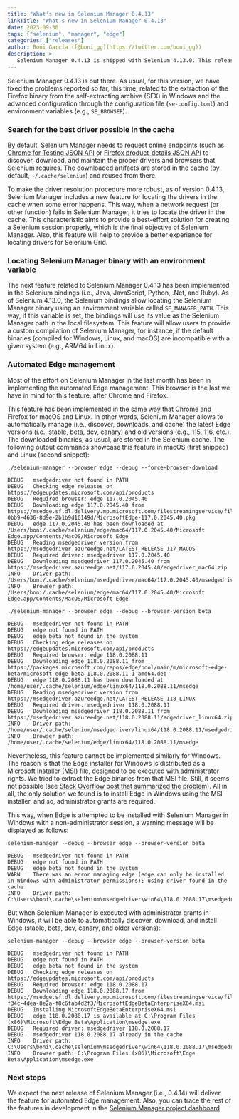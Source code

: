 ```yaml
---
title: "What's new in Selenium Manager 0.4.13"
linkTitle: "What's new in Selenium Manager 0.4.13"
date: 2023-09-30
tags: ["selenium", "manager", "edge"]
categories: ["releases"]
author: Boni García ([@boni_gg](https://twitter.com/boni_gg))
description: >
   Selenium Manager 0.4.13 is shipped with Selenium 4.13.0. This release includes a couple of bug fixes. Moreover, the Selenium 4.13.0 bindings allow locating the Selenium Manager binding using an environment variable called `SE_MANAGER_PATH`. Finally, the feature for automated browser management for Edge has been prepared for the next version.
---
```


Selenium Manager 0.4.13 is out there. As usual, for this version, we have fixed the problems reported so far, this time, related to the extraction of the Firefox binary from the self-extracting archive (SFX) in Windows and the advanced configuration through the configuration file (`se-config.toml`) and environment variables (e.g., `SE_BROWSER`).

### Search for the best driver possible in the cache
By default, Selenium Manager needs to request online endpoints (such as [Chrome for Testing JSON API](https://github.com/GoogleChromeLabs/chrome-for-testing#json-api-endpoints) or [Firefox product-details JSON API](https://wiki.mozilla.org/Release_Management/Product_details)
to discover, download, and maintain the proper drivers and browsers that Selenium requires. The downloaded artifacts are stored in the cache (by default, `~/.cache/selenium`) and reused from there. 

To make the driver resolution procedure more robust, as of version 0.4.13, Selenium Manager includes a new feature for locating the drivers in the cache when some error happens. This way, when a network request (or other function) fails in Selenium Manager, it tries to locate the driver in the cache. This characteristic aims to provide a best-effort solution for creating a Selenium session properly, which is the final objective of Selenium Manager. Also, this feature will help to provide a better experience for locating drivers for Selenium Grid.

### Locating Selenium Manager binary with an environment variable
The next feature related to Selenium Manager 0.4.13 has been implemented in the Selenium bindings (i.e., Java, JavaScript, Python, .Net, and Ruby). As of Selenium 4.13.0, the Selenium bindings allow locating the Selenium Manager binary using an environment variable called `SE_MANAGER_PATH`. This way, if this variable is set, the bindings will use its value as the Selenium Manager path in the local filesystem. This feature will allow users to provide a custom compilation of Selenium Manager, for instance, if the default binaries (compiled for Windows, Linux, and macOS) are incompatible with a given system (e.g., ARM64 in Linux).

### Automated Edge management
Most of the effort on Selenium Manager in the last month has been in implementing the automated Edge management. This browser is the last we have in mind for this feature, after Chrome and Firefox.

This feature has been implemented in the same way that Chrome and Firefox for macOS and Linux. In other words, Selenium Manager allows to automatically manage (i.e., discover, downloads, and cache) the latest Edge versions (i.e., stable, beta, dev, canary) and old versions (e.g., 115, 116, etc.). The downloaded binaries, as usual, are stored in the Selenium cache. The following output commands showcase this feature in macOS (first snipped) and Linux (second snippet):

```
./selenium-manager --browser edge --debug --force-browser-download

DEBUG	msedgedriver not found in PATH
DEBUG	Checking edge releases on https://edgeupdates.microsoft.com/api/products
DEBUG	Required browser: edge 117.0.2045.40
DEBUG	Downloading edge 117.0.2045.40 from https://msedge.sf.dl.delivery.mp.microsoft.com/filestreamingservice/files/6e65d9ef-0bb9-4636-8d9e-2b1b9d16149d/MicrosoftEdge-117.0.2045.40.pkg
DEBUG	edge 117.0.2045.40 has been downloaded at /Users/boni/.cache/selenium/edge/mac64/117.0.2045.40/Microsoft Edge.app/Contents/MacOS/Microsoft Edge
DEBUG	Reading msedgedriver version from https://msedgedriver.azureedge.net/LATEST_RELEASE_117_MACOS
DEBUG	Required driver: msedgedriver 117.0.2045.40
DEBUG	Downloading msedgedriver 117.0.2045.40 from https://msedgedriver.azureedge.net/117.0.2045.40/edgedriver_mac64.zip
INFO	Driver path: /Users/boni/.cache/selenium/msedgedriver/mac64/117.0.2045.40/msedgedriver
INFO	Browser path: /Users/boni/.cache/selenium/edge/mac64/117.0.2045.40/Microsoft Edge.app/Contents/MacOS/Microsoft Edge
```

```
./selenium-manager --browser edge --debug --browser-version beta

DEBUG	msedgedriver not found in PATH
DEBUG	edge not found in PATH
DEBUG	edge beta not found in the system
DEBUG	Checking edge releases on https://edgeupdates.microsoft.com/api/products
DEBUG	Required browser: edge 118.0.2088.11
DEBUG	Downloading edge 118.0.2088.11 from https://packages.microsoft.com/repos/edge/pool/main/m/microsoft-edge-beta/microsoft-edge-beta_118.0.2088.11-1_amd64.deb
DEBUG	edge 118.0.2088.11 has been downloaded at /home/user/.cache/selenium/edge/linux64/118.0.2088.11/msedge
DEBUG	Reading msedgedriver version from https://msedgedriver.azureedge.net/LATEST_RELEASE_118_LINUX
DEBUG	Required driver: msedgedriver 118.0.2088.11
DEBUG	Downloading msedgedriver 118.0.2088.11 from https://msedgedriver.azureedge.net/118.0.2088.11/edgedriver_linux64.zip
INFO	Driver path: /home/user/.cache/selenium/msedgedriver/linux64/118.0.2088.11/msedgedriver
INFO	Browser path: /home/user/.cache/selenium/edge/linux64/118.0.2088.11/msedge
```

Nevertheless, this feature cannot be implemented similarly for Windows. The reason is that the Edge installer for Windows is distributed as a Microsoft Installer (MSI) file, designed to be executed with administrator rights. We tried to extract the Edge binaries from that MSI file. Still, it seems not possible (see [Stack Overflow post that summarized the problem](https://stackoverflow.com/questions/77132922/extract-parse-resources-from-portable-executable-pe-file)). All in all, the only solution we found is to install Edge in Windows using the MSI installer, and so, administrator grants are required.

This way, when Edge is attempted to be installed with Selenium Manager in Windows with a non-administrator session, a warning message will be displayed as follows:

```
selenium-manager --debug --browser edge --browser-version beta

DEBUG   msedgedriver not found in PATH
DEBUG   edge not found in PATH
DEBUG   edge beta not found in the system
WARN    There was an error managing edge (edge can only be installed in Windows with administrator permissions); using driver found in the cache
INFO    Driver path: C:\Users\boni\.cache\selenium\msedgedriver\win64\118.0.2088.17\msedgedriver.exe
```

But when Selenium Manager is executed with administrator grants in Windows, it will be able to automatically discover, download, and install Edge (stable, beta, dev, canary, and older versions):

```
selenium-manager --debug --browser edge --browser-version beta

DEBUG   msedgedriver not found in PATH
DEBUG   edge not found in PATH
DEBUG   edge beta not found in the system
DEBUG   Checking edge releases on https://edgeupdates.microsoft.com/api/products
DEBUG   Required browser: edge 118.0.2088.17
DEBUG   Downloading edge 118.0.2088.17 from https://msedge.sf.dl.delivery.mp.microsoft.com/filestreamingservice/files/7adec542-f34c-4dea-8e2a-f8c6fab4d2f3/MicrosoftEdgeBetaEnterpriseX64.msi
DEBUG   Installing MicrosoftEdgeBetaEnterpriseX64.msi
DEBUG   edge 118.0.2088.17 is available at C:\Program Files (x86)\Microsoft\Edge Beta\Application\msedge.exe
DEBUG   Required driver: msedgedriver 118.0.2088.17
DEBUG   msedgedriver 118.0.2088.17 already in the cache
INFO    Driver path: C:\Users\boni\.cache\selenium\msedgedriver\win64\118.0.2088.17\msedgedriver.exe
INFO    Browser path: C:\Program Files (x86)\Microsoft\Edge Beta\Application\msedge.exe
```

### Next steps
We expect the next release of Selenium Manager (i.e., 0.4.14) will deliver the feature for automated Edge management. Also, you can trace the rest of the features in development in the [Selenium Manager project dashboard](https://github.com/orgs/SeleniumHQ/projects/5).